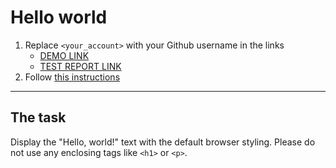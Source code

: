 # Hello world

1. Replace `<your_account>` with your Github username in the links
   - [DEMO LINK](https://<ivan-shpynda>.github.io/layout_hello-world/) <br>
   - [TEST REPORT LINK](https://<ivan-shpynda>.github.io/layout_hello-world/report/html_report/)
2. Follow [this instructions](https://mate-academy.github.io/layout_task-guideline/)

---

## The task

Display the "Hello, world!" text with the default browser styling. Please do not
use any enclosing tags like `<h1>` or `<p>`.
